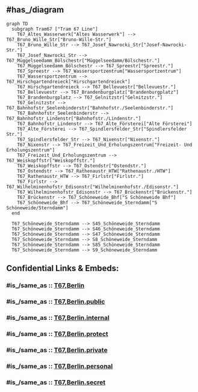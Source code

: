 
## #has_/diagram 


```mermaid
graph TD
  subgraph Tram67 ["Tram 67 Line"]
    T67_Altes_Wasserwerk["Altes Wasserwerk"] --> T67_Bruno_Wille_Str["Bruno-Wille-Str."]
    T67_Bruno_Wille_Str --> T67_Josef_Nawrocki_Str["Josef-Nawrocki-Str."]
    T67_Josef_Nawrocki_Str --> T67_Müggelseedamm_Bölschestr["Müggelseedamm/Bölschestr."]
    T67_Müggelseedamm_Bölschestr --> T67_Spreestr["Spreestr."]
    T67_Spreestr --> T67_Wassersportzentrum["Wassersportzentrum"]
    T67_Wassersportzentrum --> T67_Hirschgartendreieck["Hirschgartendreieck"]
    T67_Hirschgartendreieck --> T67_Bellevuestr["Bellevuestr."]
    T67_Bellevuestr --> T67_Brandenburgplatz["Brandenburgplatz"]
    T67_Brandenburgplatz --> T67_Gelnitzstr["Gelnitzstr."]
    T67_Gelnitzstr --> T67_Bahnhofstr_Seelenbinderstr["Bahnhofstr./Seelenbinderstr."]
    T67_Bahnhofstr_Seelenbinderstr --> T67_Bahnhofstr_Lindenstr["Bahnhofstr./Lindenstr."]
    T67_Bahnhofstr_Lindenstr --> T67_Alte_Försterei["Alte Försterei"]
    T67_Alte_Försterei --> T67_Spindlersfelder_Str["Spindlersfelder Str."]
    T67_Spindlersfelder_Str --> T67_Nixenstr["Nixenstr."]
    T67_Nixenstr --> T67_Freizeit_Und_Erholungszentrum["Freizeit- Und Erholungszentrum"]
    T67_Freizeit_Und_Erholungszentrum --> T67_Weiskopffstr["Weiskopffstr."]
    T67_Weiskopffstr --> T67_Ostendstr["Ostendstr."]
    T67_Ostendstr --> T67_Rathenaustr_HTW["Rathenaustr./HTW"]
    T67_Rathenaustr_HTW --> T67_Firlstr["Firlstr."]
    T67_Firlstr --> T67_Wilhelminenhofstr_Edisonstr["Wilhelminenhofstr./Edisonstr."]
    T67_Wilhelminenhofstr_Edisonstr --> T67_Brückenstr["Brückenstr."]
    T67_Brückenstr --> T67_Schöneweide_Bhf["S Schöneweide Bhf"]
    T67_Schöneweide_Bhf --> T67_Schöneweide_Sterndamm["S Schöneweide/Sterndamm"]
  end

  T67_Schöneweide_Sterndamm --> S45_Schöneweide_Sterndamm
  T67_Schöneweide_Sterndamm --> S46_Schöneweide_Sterndamm
  T67_Schöneweide_Sterndamm --> S47_Schöneweide_Sterndamm
  T67_Schöneweide_Sterndamm --> S8_Schöneweide_Sterndamm
  T67_Schöneweide_Sterndamm --> S85_Schöneweide_Sterndamm
  T67_Schöneweide_Sterndamm --> S9_Schöneweide_Sterndamm

```


## Confidential Links & Embeds: 

### #is_/same_as :: [T67,Berlin](T67,Berlin.md) 

### #is_/same_as :: [T67,Berlin.public](/_public/Earth/Continent/Europe/Europe~Central/Germany/Germany~West/State~Berlin/cities~Berlin/cities~Berlin/Berlin-city/Tram,Berlin/T67,Berlin.public.md) 

### #is_/same_as :: [T67,Berlin.internal](/_internal/Earth/Continent/Europe/Europe~Central/Germany/Germany~West/State~Berlin/cities~Berlin/cities~Berlin/Berlin-city/Tram,Berlin/T67,Berlin.internal.md) 

### #is_/same_as :: [T67,Berlin.protect](/_protect/Earth/Continent/Europe/Europe~Central/Germany/Germany~West/State~Berlin/cities~Berlin/cities~Berlin/Berlin-city/Tram,Berlin/T67,Berlin.protect.md) 

### #is_/same_as :: [T67,Berlin.private](/_private/Earth/Continent/Europe/Europe~Central/Germany/Germany~West/State~Berlin/cities~Berlin/cities~Berlin/Berlin-city/Tram,Berlin/T67,Berlin.private.md) 

### #is_/same_as :: [T67,Berlin.personal](/_personal/Earth/Continent/Europe/Europe~Central/Germany/Germany~West/State~Berlin/cities~Berlin/cities~Berlin/Berlin-city/Tram,Berlin/T67,Berlin.personal.md) 

### #is_/same_as :: [T67,Berlin.secret](/_secret/Earth/Continent/Europe/Europe~Central/Germany/Germany~West/State~Berlin/cities~Berlin/cities~Berlin/Berlin-city/Tram,Berlin/T67,Berlin.secret.md)

